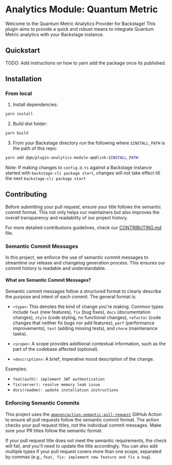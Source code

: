 # Analytics Module: Quantum Metric

Welcome to the Quantum Metric Analytics Provider for Backstage! This plugin aims to provide a quick and robust means to
integrate Quantum Metric analytics with your Backstage instance.

## Quickstart

TODO: Add instructions on how to yarn add the package once its published.

## Installation

### From local

1. Install dependencies:

```bash
yarn install
```

2. Build dist folder:

```bash
yarn build
```

3. From your Backstage directory run the following where `$INSTALL_PATH` is the path of this repo:

```bash
yarn add @qm/plugin-analytics-module-qm@link:$INSTALL_PATH
```

Note: If making changes to `config.d.ts` against a Backstage instance started with `backstage-cli package start`,
changes will not take effect till the next `backstage-cli package start`

## Contributing

Before submitting your pull request, ensure your title follows the semantic commit format. This not only helps our maintainers but also improves the overall transparency and readability of our project history.

For more detailed contributions guidelines, check our [CONTRIBUTING.md](./CONTRIBUTING.md) file.

### Semantic Commit Messages

In this project, we enforce the use of semantic commit messages to streamline our release and changelog generation process. This ensures our commit history is readable and understandable.

#### What are Semantic Commit Messages?

Semantic commit messages follow a structured format to clearly describe the purpose and intent of each commit. The general format is:

- `<type>`: This denotes the kind of change you're making. Common types include `feat` (new features), `fix` (bug fixes), `docs` (documentation changes), `style` (code styling, no functional changes), `refactor` (code changes that neither fix bugs nor add features), `perf` (performance improvements), `test` (adding missing tests), and `chore` (maintenance tasks).

- `<scope>`: A scope provides additional contextual information, such as the part of the codebase affected (optional).

- `<description>`: A brief, imperative mood description of the change.

Examples:

- `feat(auth): implement JWT authentication`
- `fix(server): resolve memory leak issue`
- `docs(readme): update installation instructions`

### Enforcing Semantic Commits

This project uses the [`amannn/action-semantic-pull-request`](https://github.com/amannn/action-semantic-pull-request) GitHub Action to ensure all pull requests follow the semantic commit format. The action checks your pull request titles, not the individual commit messages. Make sure your PR titles follow the semantic format.

If your pull request title does not meet the semantic requirements, the check will fail, and you'll need to update the title accordingly. You can also add multiple types if your pull request covers more than one scope, separated by commas (e.g., `feat, fix: implement new feature and fix a bug`).
